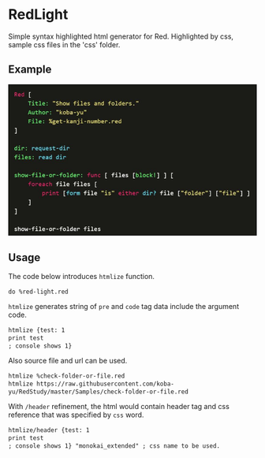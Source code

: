 <link href="./css/monokai_extended.css" rel="stylesheet" type="text/css" media="all" />

# RedLight
Simple syntax highlighted html generator for Red.
Highlighted by css, sample css files in the 'css' folder.

## Example
![example image](./images/example.JPG)

## Usage

The code below introduces `htmlize` function.

```red
do %red-light.red
```

`htmlize` generates string of `pre` and `code` tag data include the argument code.

```red
htmlize {test: 1
print test
; console shows 1}
```

Also source file and url can be used.

```red
htmlize %check-folder-or-file.red
htmlize https://raw.githubusercontent.com/koba-yu/RedStudy/master/Samples/check-folder-or-file.red
```

With `/header` refinement, the html would contain header tag and css reference that was specified by `css` word.

```red
htmlize/header {test: 1
print test
; console shows 1} "monokai_extended" ; css name to be used.
```